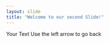 ```yaml
---
layout: slide
title: "Welcome to our second Slide!"
---
```

Your Text
Use the left arrow to go back
